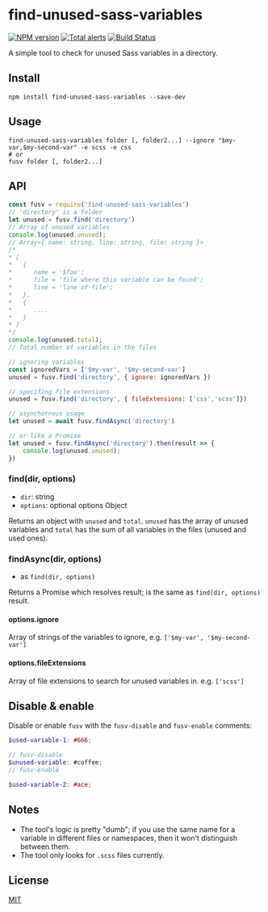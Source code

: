 # find-unused-sass-variables

[![NPM version](https://img.shields.io/npm/v/find-unused-sass-variables.svg)](https://www.npmjs.com/package/find-unused-sass-variables)
[![Total alerts](https://img.shields.io/lgtm/alerts/g/XhmikosR/find-unused-sass-variables.svg?logo=lgtm&logoWidth=18)](https://lgtm.com/projects/g/XhmikosR/find-unused-sass-variables/alerts/)
[![Build Status](https://img.shields.io/github/workflow/status/XhmikosR/find-unused-sass-variables/CI/main?label=CI&logo=github)](https://github.com/XhmikosR/find-unused-sass-variables/actions?query=workflow%3ACI+branch%3Amain)

A simple tool to check for unused Sass variables in a directory.

## Install

```shell
npm install find-unused-sass-variables --save-dev
```

## Usage

```shell
find-unused-sass-variables folder [, folder2...] --ignore "$my-var,$my-second-var" -e scss -e css
# or
fusv folder [, folder2...]
```

## API

```js
const fusv = require('find-unused-sass-variables')
// 'directory' is a folder
let unused = fusv.find('directory')
// Array of unused variables
console.log(unused.unused);
// Array<{ name: string, line: string, file: string }>
/*
* [
*   {
*      name = '$foo';
*      file = 'file where this variable can be found';
*      line = 'line of file';
*   },
*   {
*      ....
*   }
* ]
*/
console.log(unused.total);
// Total number of variables in the files

// ignoring variables
const ignoredVars = ['$my-var', '$my-second-var']
unused = fusv.find('directory', { ignore: ignoredVars })

// specifing file extensions
unused = fusv.find('directory', { fileExtensions: ['css','scss']})

// asynchornous usage
let unused = await fusv.findAsync('directory')

// or like a Promise
let unused = fusv.findAsync('directory').then(result => {
    console.log(unused.unused);
})

```

### find(dir, options)

* `dir`: string
* `options`: optional options Object

Returns an object with `unused` and `total`. `unused` has the array of unused variables and `total` has the sum of all variables in the files (unused and used ones).

### findAsync(dir, options)

* as `find(dir, options)`

Returns a Promise which resolves result; is the same as `find(dir, options)` result.


#### options.ignore

Array of strings of the variables to ignore, e.g. `['$my-var', '$my-second-var']`

#### options.fileExtensions

Array of file extensions to search for unused variables in. e.g. `['scss']`

## Disable & enable

Disable or enable `fusv` with the `fusv-disable` and `fusv-enable` comments:

```scss
$used-variable-1: #666;

// fusv-disable
$unused-variable: #coffee;
// fusv-enable

$used-variable-2: #ace;
```

## Notes

* The tool's logic is pretty "dumb"; if you use the same name for a variable in different files or namespaces,
  then it won't distinguish between them.
* The tool only looks for `.scss` files currently.

## License

[MIT](LICENSE)
